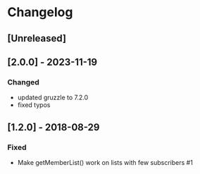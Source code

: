 # Changelog
## [Unreleased]

## [2.0.0] - 2023-11-19
### Changed
- updated gruzzle to 7.2.0
- fixed typos

## [1.2.0] - 2018-08-29
### Fixed
- Make getMemberList() work on lists with few subscribers #1
